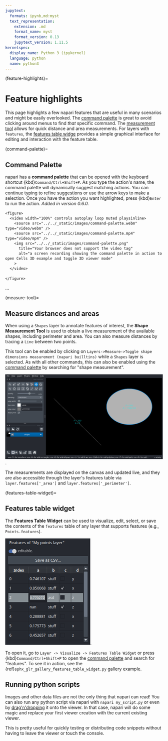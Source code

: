 ```yaml
---
jupytext:
  formats: ipynb,md:myst
  text_representation:
    extension: .md
    format_name: myst
    format_version: 0.13
    jupytext_version: 1.11.5
kernelspec:
  display_name: Python 3 (ipykernel)
  language: python
  name: python3
---
```

(feature-highlights)=
# Feature highlights

This page highlights a few napari features that are useful in many scenarios and might be easily overlooked.
The [command palette](command-palette) is great to avoid clicking around menus to find _that_ specific command.
The [measurement tool](measure-tool) allows for quick distance and area measurements.
For layers with `features`, the [features table widge](features-table-widget) provides a simple graphical interface for editing and interaction with the feature table.

(command-palette)=
## Command Palette

napari has a **command palette** that can be opened with
the keyboard shortcut {kbd}`Command/Ctrl+Shift+P`. As you type
the action's name, the command palette will dynamically suggest matching actions.
You can continue typing to refine suggestions or use the arrow
keys to make a selection. Once you have the action you want highlighted, press
{kbd}`Enter` to run the action. *Added in version 0.6.0.*

```{raw} html
<figure>
  <video width="100%" controls autoplay loop muted playsinline>
    <source src="../../_static/images/command-palette.webm" type="video/webm" />
    <source src="../../_static/images/command-palette.mp4" type="video/mp4" />
    <img src="../../_static/images/command-palette.png"
      title="Your browser does not support the video tag"
      alt="a screen recording showing the command palette in action to open Cells 3D example and toggle 3D viewer mode"
    >
  </video>

</figure>
```
...

(measure-tool)=
## Measure distances and areas

When using a `Shapes` layer to annotate features of interest, the **Shape Measurement Tool** is used to obtain a live measurement of the available shapes, including perimeter and area. You can also measure distances by tracing a `Line` between two points.

This tool can be enabled by clicking on `Layers->Measure->Toggle shape dimensions measurement (napari builltins)` while a `Shapes` layer is selected. As with all other commands, this can also be enabled using the [command palette](command-palette) by searching for "shape measurement".

![image: Shape measurement tool enabled](../../_static/images/shape-measure.png).

The measurements are displayed on the canvas and updated live, and they are also accessible through the layer's features table via `layer.features['_area']` and `layer.features['_perimeter']`.

(features-table-widget)=
## Features table widget

The **Features Table Widget** can be used to visualize, edit, select, or save the contents of the `features` table of any layer that supports features (e.g., `Points.features`).

![image: Features Table Widget](../../_static/images/features_table_widget.png).

To open it, go to `Layer -> Visualize -> Features Table Widget` or press
{kbd}`Command/Ctrl+Shift+P` to open the [command palette](command-palette) and search for "features".
To see it in action, see the {ref}`sphx_glr_gallery_features_table_widget.py` gallery example.

## Running python scripts

Images and other data files are not the only thing that napari can read! You can also run any python script via napari with `napari my_script.py` or even by [drag'n'dropping](https://github.com/napari/napari/blob/main/examples/drag_and_drop_python_code.py) it onto the viewer. In that case, napari will do some magic and replace your first viewer creation with the current existing viewer.

This is pretty useful for quickly testing or distributing code snippets without having to leave the viewer or touch the console.
